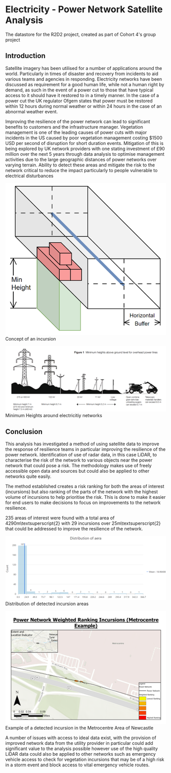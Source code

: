# Electricity - Power Network Satellite Analysis
The datastore for the R2D2 project, created as part of Cohort 4's group project

## Introduction
Satellite imagery has been utilised for a number of applications around the world. Particularly in times of disaster and recovery from incidents to aid various teams and agencies in responding. Electricity networks have been discussed as requirement for a good human life, while not a human right by demand, as such in the event of a power cut to those that have typical access to it should have it restored to in a timely manner. In the case of a power cut the UK regulator Ofgem states that power must be restored within 12 hours during normal weather or within 24 hours in the case of an abnormal weather event.

Improving the resilience of the power network can lead to significant benefits to customers and the infrastructure manager. Vegetation management is one of the leading causes of power cuts with major incidents in the US caused by poor vegetation management costing $1500 USD per second of disruption for short duration events. Mitigation of this is being explored by UK network providers with one stating investment of £90 million over the next 5 years through data analysis to optimise management activities due to the large geographic distances of power networks over varying terrain. Ability to detect these areas and mitigate the risk to the network critical to reduce the impact particularly to people vulnerable to electrical disturbances

![alt text](https://github.com/Geospatial-Systems-CDT/r2d2-datastore/blob/main/Electricity%20-%20Power%20Network%20Satellite%20Analysis/Write%20Up/incursion.png "Concept of an incursion")
Concept of an incursion

![alt text](https://github.com/Geospatial-Systems-CDT/r2d2-datastore/blob/main/Electricity%20-%20Power%20Network%20Satellite%20Analysis/Write%20Up/min-heights.png "Minimum Heights around electricitiy networks")
Minimum Heights around electricitiy networks

## Conclusion
This analysis has investigated a method of using satellite data to improve the response of resilience teams in particular improving the resilience of the power network. Identification of use of radar data, in this case LiDAR, to characterise the risk of the network to various objects near the power network that could pose a risk. The methodology makes use of freely accessible open data and sources but could also be applied to other networks quite easily.

The method established creates a risk ranking for both the areas of interest (incursions) but also ranking of the parts of the network with the highest volume of incursions to help prioritise the risk. This is done to make it easier for end users to make decisions to focus on improvements to the network resilience.

235 areas of interest were found with a total area of 4290m\textsuperscript{2} with 29 incursions over 25m\textsuperscript{2} that could be addressed to improve the resilience of the network.

![alt text](https://github.com/Geospatial-Systems-CDT/r2d2-datastore/blob/main/Electricity%20-%20Power%20Network%20Satellite%20Analysis/Write%20Up/incursion%20areas.png "Distribution of Incursion Areas")
Distribution of detected incursion areas

![alt text](https://github.com/Geospatial-Systems-CDT/r2d2-datastore/blob/main/Electricity%20-%20Power%20Network%20Satellite%20Analysis/Write%20Up/Weighted%20Ranking%20-%20zoomed%20metrocentre.png "Example of incursion weighted area")
Example of a detected incursion in the Metrocentre Area of Newcastle

A number of issues with access to ideal data exist, with the provision of improved network data from the utility provider in particular could add significant value to the analysis possible however use of the high quality LiDAR data could also be applied to other networks such as emergency vehicle access to check for vegetation incursions that may be of a high risk in a storm event and block access to vital emergency vehicle routes.

